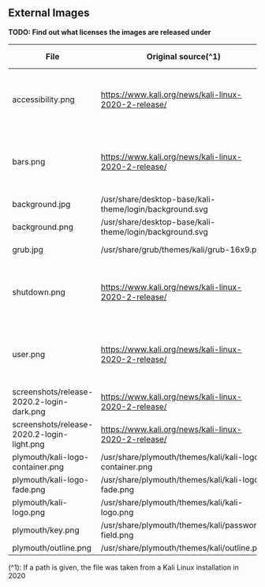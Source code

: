 ## External Images

**TODO: Find out what licenses the images are released under**

File | Original source(^1) | Original license | Modifications by me
---|---|---|---
accessibility.png | https://www.kali.org/news/kali-linux-2020-2-release/ | ? | extracted from "release-2020.2-login-dark.png"
bars.png | https://www.kali.org/news/kali-linux-2020-2-release/ | ? | extracted from "release-2020.2-login-dark.png"
background.jpg | /usr/share/desktop-base/kali-theme/login/background.svg | ? | conversion to jpg
background.png | /usr/share/desktop-base/kali-theme/login/background.svg | ? | conversion to png
grub.jpg | /usr/share/grub/themes/kali/grub-16x9.png | ? | conversion to jpg
shutdown.png | https://www.kali.org/news/kali-linux-2020-2-release/ | ? | extracted from "release-2020.2-login-dark.png"
user.png | https://www.kali.org/news/kali-linux-2020-2-release/ | ? | extracted from "release-2020.2-login-dark.png"
screenshots/release-2020.2-login-dark.png | https://www.kali.org/news/kali-linux-2020-2-release/ | ? | none
screenshots/release-2020.2-login-light.png | https://www.kali.org/news/kali-linux-2020-2-release/ | ? | none
plymouth/kali-logo-container.png | /usr/share/plymouth/themes/kali/kali-logo-container.png | ? | none
plymouth/kali-logo-fade.png | /usr/share/plymouth/themes/kali/kali-logo-fade.png | ? | none
plymouth/kali-logo.png | /usr/share/plymouth/themes/kali/kali-logo.png | ? | none
plymouth/key.png | /usr/share/plymouth/themes/kali/password-field.png | ? | extracted (cropped)
plymouth/outline.png | /usr/share/plymouth/themes/kali/outline.png | ? | none

(^1): If a path is given, the file was taken from a Kali Linux installation in 2020
